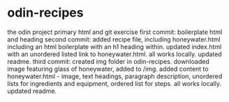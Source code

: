 # odin-recipes
the odin project primary html and git exercise
first commit: boilerplate html and heading
second commit: added recipe file, including honeywater.html including an html boilerplate with an h1 heading within. updated index.html with an unordered listed link to honeywater.html. all works locally. updated readme.
third commit: created img folder in odin-recipes. downloaded image featuring glass of honeywater, added to /img. added content to honeywater.html - image, text headings, paragraph description, unordered lists for ingredients and equipment, ordered list for steps. all works locally. updated readme.